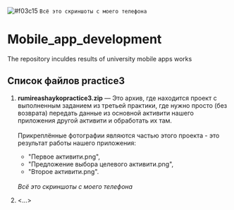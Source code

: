 ![#f03c15](https://via.placeholder.com/15/f03c15/000000?text="+") `Всё это скриншоты с моего телефона`
# Mobile_app_development
The repository inculdes results of university mobile apps works
## Список файлов practice3

<ol>
<li><p><b>rumireashaykopractice3.zip</b> — Это архив, где находится проект с выполненным заданием из третьей практики, где нужно просто (без возврата) передать данные из основной активити нашего приложения другой активити и обработать их там.<br><br>Прикреплённые фотографии являются частью этого проекта - это результат работы нашего приложения:  
<ul><li>"Первое активити.png",</li>
    <li>"Предложение выбора целевого активити.png",</li> 
    <li>"Второе активити.png".</li></ul><br><span><i>Всё это скриншоты с моего телефона</i></span></p></li>
<li><...></li>
</ol>
